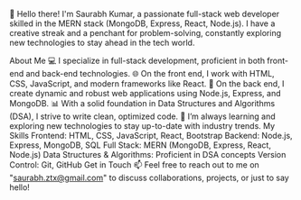 👋 Hello there! I'm Saurabh Kumar, a passionate full-stack web developer skilled in the MERN stack (MongoDB, Express, React, Node.js). I have a creative streak and a penchant for problem-solving, constantly exploring new technologies to stay ahead in the tech world.

About Me
💻 I specialize in full-stack development, proficient in both front-end and back-end technologies.
🌐 On the front end, I work with HTML, CSS, JavaScript, and modern frameworks like React.
🔧 On the back end, I create dynamic and robust web applications using Node.js, Express, and MongoDB.
📊 With a solid foundation in Data Structures and Algorithms (DSA), I strive to write clean, optimized code.
🌟 I’m always learning and exploring new technologies to stay up-to-date with industry trends.
My Skills
Frontend: HTML, CSS, JavaScript, React, Bootstrap
Backend: Node.js, Express, MongoDB, SQL
Full Stack: MERN (MongoDB, Express, React, Node.js)
Data Structures & Algorithms: Proficient in DSA concepts
Version Control: Git, GitHub
Get in Touch
📫 Feel free to reach out to me on "saurabh.ztx@gmail.com" to discuss collaborations, projects, or just to say hello!
